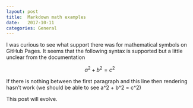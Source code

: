 ```yaml
---
layout: post
title:  Markdown math examples
date:   2017-10-11
categories: General
---
```


I was curious to see what support there was for mathematical symbols on GitHub Pages.  It seems that the following syntax is supported but a little unclear from the documentation

$$ a^2 + b^2 = c^2 $$

If there is nothing between the first paragraph and this line then rendering hasn’t work (we should be able to see a^2 + b^2 = c^2)

This post will evolve.
